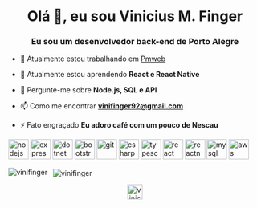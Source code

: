 <h1 align="center">Olá 👋, eu sou Vinicius M. Finger</h1>
<h3 align="center">Eu sou um desenvolvedor back-end de Porto Alegre</h3>

- 🔭 Atualmente estou trabalhando em [Pmweb](www.pmweb.com.br)

- 🌱 Atualmente estou aprendendo **React e React Native**

- 💬 Pergunte-me sobre **Node.js, SQL e API**

- 📫 Como me encontrar **vinifinger92@gmail.com**

- ⚡ Fato engraçado **Eu adoro café com um pouco de Nescau**

<p align="left">
  <img src="https://devicons.github.io/devicon/devicon.git/icons/nodejs/nodejs-original-wordmark.svg" alt="nodejs" width="40" height="40"/> 
  <img src="https://devicons.github.io/devicon/devicon.git/icons/express/express-original-wordmark.svg" alt="express" width="40" height="40"/> 
  <img src="https://devicons.github.io/devicon/devicon.git/icons/dot-net/dot-net-original-wordmark.svg" alt="dotnet" width="40" height="40"/> 
  <img src="https://devicons.github.io/devicon/devicon.git/icons/bootstrap/bootstrap-plain.svg" alt="bootstrap" width="40" height="40"/> 
  <img src="https://www.vectorlogo.zone/logos/git-scm/git-scm-icon.svg" alt="git" width="40" height="40"/> 
  <img src="https://devicons.github.io/devicon/devicon.git/icons/csharp/csharp-original.svg" alt="csharp" width="40" height="40"/> 
  <img src="https://devicons.github.io/devicon/devicon.git/icons/typescript/typescript-original.svg" alt="typescript" width="40" height="40"/>
  <img src="https://devicons.github.io/devicon/devicon.git/icons/react/react-original-wordmark.svg" alt="react" width="40" height="40"/> 
  <img src="https://reactnative.dev/img/header_logo.svg" alt="reactnative" width="40" height="40"/> 
  <img src="https://devicons.github.io/devicon/devicon.git/icons/mysql/mysql-original-wordmark.svg" alt="mysql" width="40" height="40"/> 
  <img src="https://devicons.github.io/devicon/devicon.git/icons/amazonwebservices/amazonwebservices-original-wordmark.svg" alt="aws" width="40" height="40"/>
</p>
<p>
  <img align="left" src="https://github-readme-stats.vercel.app/api/top-langs/?username=vinifinger&layout=compact&hide=html" alt="vinifinger" />
</p>

<p>&nbsp;
  <img align="center" src="https://github-readme-stats.vercel.app/api?username=vinifinger&show_icons=true" alt="vinifinger" />
</p>

<p align="center">
  <a href="https://linkedin.com/in/vinicius-finger" target="blank">
    <img align="center" src="https://cdn.jsdelivr.net/npm/simple-icons@3.0.1/icons/linkedin.svg" alt="vinicius-finger" height="30" width="30" />
  </a>
</p>
